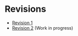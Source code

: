 # Revisions

- [Revision 1](./revisions/rev1.md)
- [Revision 2](./revisions/rev2.md) (Work in progress)
